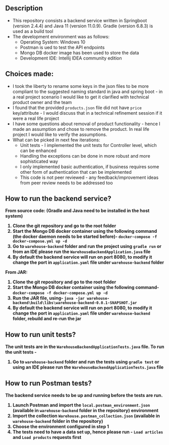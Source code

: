 ## Description
* This repository consists a backend service written in Springboot (version 2.4.4) and Java 11 (version 11.0.9). Gradle (version 6.8.3) is used as a build tool
* The development environment was as follows:
    - Operating System: Windows 10
    - Postman is ued to test the API endpoints 
    - Mongo DB docker image has been used to store the data
    - Development IDE: Intellij IDEA community edition

## Choices made:
* I took the liberty to rename some keys in the json files to be more compliant to the suggested naming standard in java and spring boot - in a real project scenario I would like to get it clarified with technical product owner and the team
* I found that the provided `products.json` file did not have `price` key/attribute - I would discuss that in a technical refinement session if it were a real life project
* I have some questions about removal of product functionality - hence I made an assumption and chose to remove the product. In real life project I would like to verify the assumptions.
* What can be picked in next few iterations:
    - Unit tests - I implemented the unit tests for Controller level, which can be enhanced
    - Handling the exceptions can be done in more robust and more sophisticated way
    - I only implemented basic authentication, if business requires some other form of authentication that can be implemented
    - This code is not peer reviewed - any feedback/improvement ideas from peer review needs to be addressed too

## How to run the backend service?
<b>From source code:<b> (Gradle and Java need to be installed in the host system)
1. Clone the git repository and go to the root folder
2. Start the Mongo DB docker container using the following command (the docker daemon needs to be started before)-
`docker-compose -f docker-compose.yml up -d`
3. Go to `warehouse-backend` folder and run the project using
`gradle run` or from an IDE please run the `WarehouseBackendApplication.java` file
4. By default the backend service will run on port 8080, to modify it change the port in `application.yaml` file under `warehouse-backend` folder   

<b>From JAR:<b>
1. Clone the git repository and go to the root folder
2. Start the Mongo DB docker container using the following command-
`docker-compose -f docker-compose.yml up -d`
3. Run the JAR file, using-
`java -jar warehouse-backend\build\libs\warehouse-backend-0.0.1-SNAPSHOT.jar`
4. By default the backend service will run on port 8080, to modify it change the port in `application.yaml` file under `warehouse-backend` folder, rebuild and re-run the jar

## How to run unit tests?
The unit tests are in the `WarehouseBackendApplicationTests.java` file. To run the unit tests -
1. Go to `warehouse-backend` folder and run the tests using
`gradle test` or using an IDE please run the `WarehouseBackendApplicationTests.java` file

## How to run Postman tests?
The backend service needs to be up and running before the tests are run.
1. Launch Postman and import the `local.postman_environment.json` (available in `warehouse-backend` folder in the repository) environment
2. Import the collection `Warehouse.postman_collection.json` (available in `warehouse-backend` folder in the repository)
3. Choose the environment configured in step 1
4. The tests need to have a data set up, hence please run -
`Load articles` and `Load products` requests first
